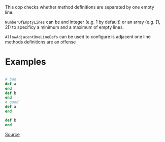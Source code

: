 
This cop checks whether method definitions are
separated by one empty line.

`NumberOfEmptyLines` can be and integer (e.g. 1 by default) or
an array (e.g. [1, 2]) to specificy a minimum and a maximum of
empty lines.

`AllowAdjacentOneLineDefs` can be used to configure is adjacent
one line methods definitions are an offense

# Examples

```ruby

# bad
def a
end
def b
end
# good
def a
end

def b
end
```

[Source](http://www.rubydoc.info/gems/rubocop/RuboCop/Cop/Layout/EmptyLineBetweenDefs)